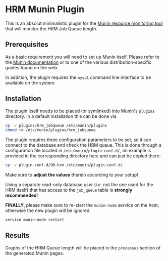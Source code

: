 # HRM Munin Plugin

This is an absolut minimalistic plugin for the [Munin resource monitoring
tool][1] that will monitor the HRM Job Queue length.

## Prerequisites

As a basic requirement you will need to set up Munin itself. Please refer to
the [Munin documentation][1] or to one of the various distribution-specific
guides found on the web.

In addition, the plugin requires the `mysql` command line interface to be
available on the system.

## Installation

The plugin itself needs to be placed (or symlinked) into Munin's `plugins`
directory. In a default installation this can be done via

```bash
cp -v plugins/hrm_jobqueue /etc/munin/plugins
chmod +x /etc/munin/plugins/hrm_jobqueue
```

The plugin requires three configuration parameters to be set, so it can
connect to the database and check the HRM queue. This is done through a
configuration file located in `/etc/munin/plugin-conf.d/`, an example is
provided in the corresponding directory here and can just be copied there:

```bash
cp -v plugin-conf.d/90-hrm /etc/munin/plugin-conf.d/
```

Make sure to **adjust the values** therein according to your setup!

Using a separate read-only database user (i.e. not the one used for the HRM
itself) that has access to the `job_queue` table is **strongly recommended**!

**FINALLY**, please make sure to re-start the `munin-node` service on the
host, otherwise the new plugin will be ignored.

```bash
service munin-node restart
```

## Results

Graphs of the HRM Queue length will be placed in the `processes` section of
the generated Munin pages.

[1]: http://munin-monitoring.org/